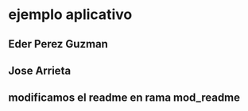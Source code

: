 # ejemplo aplicativo

## Eder Perez Guzman

## Jose Arrieta

## modificamos el readme en rama mod_readme

